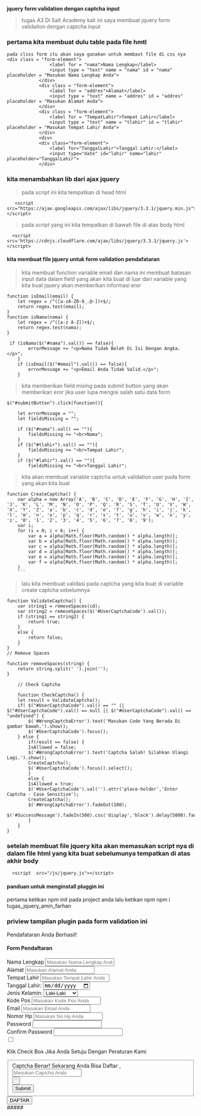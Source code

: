**jquery form validation dengan captcha input**

> tugas A3 Di Salt Academy kali ini saya membuat jquery form validaiton dengan captcha input

### pertama kita membuat dulu table pada file hmtl

```
pada clsss form itu akan saya gunakan untuk membaut file di css nya
<div class = "form-element">
                <label for = "nama">Nama Lengkap</label>
                <input type = "text" name = "nama" id = "nama" placeholder = "Masukan Nama Lengkap Anda">
            </div>
            <div class = "form-element">
                <label for = "addres">Alamat</label>
                <input type = "text" name = "addres" id = "addres" placeholder = "Masukan Alamat Anda">
            </div>
            <div class = "form-element">
                <label for = "TempatLahir">Tempat Lahir</label>
                <input type = "text" name = "tlahir" id = "tlahir" placeholder = "Masukan Tempat Lahir Anda">
            </div>
            <div>
            <div class="form-element">
                <label for="TanggalLahir">Tanggal Lahir:</label>
                <input type="date" id="lahir" name="lahir" placeholder="TanggalLahir">
            </div>
```

### kita menambahkan lib dari ajax jquery

> pada script ini kita tempatkan di head html

```
   <script src="https://ajax.googleapis.com/ajax/libs/jquery/3.3.1/jquery.min.js"></script>
```

> pada script yang ini kita tempatkan di bawah file di atas body html

```
  <script src='https://cdnjs.cloudflare.com/ajax/libs/jquery/3.3.1/jquery.js'></script>
```

#### kita membuat file jquery untuk form validation pendafataran

> kita membuat function variable email dan nama ini membuat batasan input data dalam field yang akan kita buat di luar dari variable yang kita buat jquery akan memberikan informasi eror

```
function isEmail(email) {
    let regex = /^([a-zA-Z0-9_.@-])+$/;
    return regex.test(email);
}
function isNama(nama) {
    let regex = /^([a-z A-Z])+$/;
    return regex.test(nama);
}

```

```
 if (isNama($("#nama").val()) == false){
        errorMessage += "<p>Nama Tidak Boleh Di Isi Dengan Angka.</p>";
    }
    if (isEmail($("#email").val()) == false){
        errorMessage += "<p>Email Anda Tidak Valid.</p>";
    }
```

> kita memberikan field mising pada submit button yang akan memberikan eror jika user lupa mengisi salah satu data form

```
$("#submitButton").click(function(){

    let errorMessage = "";
    let fieldsMissing = "";

    if ($("#nama").val() == ""){
        fieldsMissing += "<br>Nama";
    }
    if ($("#tlahir").val() == ""){
        fieldsMissing += "<br>Tempat Lahir";
    }
    if ($("#lahir").val() == ""){
        fieldsMissing += "<br>Tanggal Lahir";
```

> kita akan membuat variable captcha untuk validation user pada form yang akan kita buat

````
function CreateCaptcha() {
    var alpha = new Array('A', 'B', 'C', 'D', 'E', 'F', 'G', 'H', 'I', 'J', 'K', 'L', 'M', 'N', 'O', 'P', 'Q', 'R', 'S', 'T', 'U', 'V', 'W', 'X', 'Y', 'Z', 'a', 'b', 'c', 'd', 'e', 'f', 'g', 'h', 'i', 'j', 'k', 'l', 'm', 'n', 'o', 'p', 'q', 'r', 's', 't', 'u', 'v', 'w', 'x', 'y', 'z', '0', '1', '2', '3', '4', '5', '6', '7', '8', '9');
    var i;
    for (i = 0; i < 6; i++) {
        var a = alpha[Math.floor(Math.random() * alpha.length)];
        var b = alpha[Math.floor(Math.random() * alpha.length)];
        var c = alpha[Math.floor(Math.random() * alpha.length)];
        var d = alpha[Math.floor(Math.random() * alpha.length)];
        var e = alpha[Math.floor(Math.random() * alpha.length)];
        var f = alpha[Math.floor(Math.random() * alpha.length)];
    }
    ```

````

> lalu kita membuat validasi pada captcha yang kita buat di variable create captcha sebelumnya

```
function ValidateCaptcha() {
    var string1 = removeSpaces(cd);
    var string2 = removeSpaces($('#UserCaptchaCode').val());
    if (string1 == string2) {
        return true;
    }
    else {
        return false;
    }
}
// Remove Spaces

function removeSpaces(string) {
    return string.split(' ').join('');
}

    // Check Captcha

    function CheckCaptcha() {
    let result = ValidateCaptcha();
    if( $("#UserCaptchaCode").val() == "" || $("#UserCaptchaCode").val() == null || $("#UserCaptchaCode").val() == "undefined") {
        $('#WrongCaptchaError').text('Masukan Code Yang Berada Di gambar bawah.').show();
        $('#UserCaptchaCode').focus();
    } else {
        if(result == false) {
        IsAllowed = false;
        $('#WrongCaptchaError').text('Captcha Salah! Silahkan Ulangi Lagi.').show();
        CreateCaptcha();
        $('#UserCaptchaCode').focus().select();
        }
        else {
        IsAllowed = true;
        $('#UserCaptchaCode').val('').attr('place-holder','Enter Captcha - Case Sensitive');
        CreateCaptcha();
        $('#WrongCaptchaError').fadeOut(100);
        $('#SuccessMessage').fadeIn(500).css('display','block').delay(5000).fadeOut(250);
        }
    }
}

```

### setelah membuat file jquery kita akan memasukan script nya di dalam file html yang kita buat sebelumunya tempatkan di atas akhir body

```
  <script  src="/js/jquery.js"></script>
```

#### panduan untuk menginstall pluggin ini

pertama ketikan npm init pada project anda
lalu ketikan npm npm i tugas_jquery_amin_farhan

### priview tampilan plugin pada form validation ini

<!DOCTYPE html>
<html lang="id">
<head>
    <title>Form Pendaftaran</title>
    <meta charset="UTF-8">
    <meta http-equiv="X-UA-Compatible" content="IE=edge">
    <meta name="viewport" content="width=device-width, initial-scale=1.0">
    <link rel = "stylesheet" type = "text/css" href = "css/style.css">
    <script src="https://ajax.googleapis.com/ajax/libs/jquery/3.3.1/jquery.min.js"></script>
</head>
    <body>
    <div class="form">  
        <div id="wrapper">
            <div id="successMessage">Pendafataran Anda Berhasil!</div>
            <div id="errorMessage"></div>
            <h4>Form Pendaftaran</h4>
            <div class = "form-element">
                <label for = "nama">Nama Lengkap</label>
                <input type = "text" name = "nama" id = "nama" placeholder = "Masukan Nama Lengkap Anda">
            </div>
            <div class = "form-element">
                <label for = "addres">Alamat</label>
                <input type = "text" name = "addres" id = "addres" placeholder = "Masukan Alamat Anda">
            </div>
            <div class = "form-element">
                <label for = "TempatLahir">Tempat Lahir</label>
                <input type = "text" name = "tlahir" id = "tlahir" placeholder = "Masukan Tempat Lahir Anda">
            </div>
            <div>
            <div class="form-element">
                <label for="TanggalLahir">Tanggal Lahir:</label>
                <input type="date" id="lahir" name="lahir" placeholder="TanggalLahir">
            </div>
            <div class="form-element">
                <label for="gender">Jenis Kelamin:</label>
                <select name="gender" id="gender">
                    <option value="male">Laki-Laki</option>
                    <option value="female">Perempuan</option>
                </select>
            </div>
            <div class = "form-element">
                <label for = "Pos">Kode Pos</label>
                <input type = "text" name = "pos" id = "pos" placeholder = "Masukan Kode Pos Anda">
            </div>
            <div class = "form-element">
                <label for = "email">Email</label>
                <input type = "text" name = "email" id = "email" placeholder = "Masukan Email Anda">
            </div>
            <div class = "form-element">
                <label for = "telephone">Nomor Hp</label>
                <input type = "text" name = "telephone" id = "telephone" placeholder = "Masukan No Hp Anda">
            </div>
            <div class = "form-element">
                <label for = "password">Password</label>
                <input type = "password" name = "password" id = "password">
            </div>
            <div class = "form-element">
                <label for = "passwordConfirm">Confirm Password</label>
                <input type = "password" name = "passwordConfirm" id = "passwordConfirm">
            </div>
            <div class="checkbox">
                <label><input type="checkbox" name="Check" id="Check"/><p>Klik Check Box Jika Anda Setuju Dengan Peraturan Kami</p> </label>
            </div>
            <section class="form-element">
            <fieldset class="captchaField">
                <span id="SuccessMessage" class="success">Captcha Benar! Sekarang Anda Bisa Daftar , </span>
                <input type="text" id="UserCaptchaCode" class="CaptchaTxtField" placeholder='Masukan Captcha Anda'>
                <span id="WrongCaptchaError" class="error"></span>
                <div class='CaptchaWrap'>
            <div id="CaptchaImageCode" class="CaptchaTxtField">
                <canvas id="CapCode" class="capcode" width="300" height="80"></canvas>
            </div> 
                <input type="button" class="ReloadBtn"  value="`" onclick='CreateCaptcha();'>
            </div>
                <input type="button" class="btnSubmit" onclick="CheckCaptcha(); Submit();" value="Submit">
            </fieldset>
            </section>
            <div class = "form-element">
                <input type = "submit" id = "submitButton" value = "DAFTAR">
            </div>
        </div>
    </div>
    <script src='https://cdnjs.cloudflare.com/ajax/libs/jquery/3.3.1/jquery.js'></script>
    <script  src="/js/jquery.js"></script>
</body>
</html>
#####
